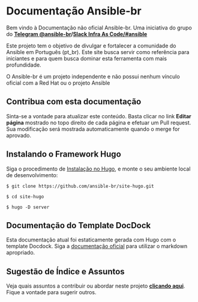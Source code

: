# Documentação Ansible-br

Bem vindo à Documentação não oficial Ansible-br. Uma iniciativa do grupo do **[Telegram @ansible-br](https://t.me/ansiblebr)/[Slack Infra As Code/#ansible](https://infraascode.slack.com)**

Este projeto tem o objetivo de divulgar e fortalecer a comunidade do Ansible em Português (pt_br). Este site busca servir como referência para iniciantes e para quem busca dominar esta ferramenta com mais profundidade.

O Ansible-br é um projeto independente e não possui nenhum vínculo oficial com a Red Hat ou o projeto Ansible

## Contribua com esta documentação

Sinta-se a vontade para atualizar este conteúdo. Basta clicar no link **Editar página** mostrado no topo direito de cada página e efetuar um Pull request. Sua modificação será mostrada automaticamente quando o merge for aprovado.

## Instalando o Framework Hugo

Siga o procedimento de [Instalação no Hugo](https://gohugo.io/getting-started/installing/), e monte o seu ambiente local de desenvolvimento:

`$ git clone https://github.com/ansible-br/site-hugo.git`

`$ cd site-hugo`

`$ hugo -D server`

## Documentação do Template DocDock

Esta documentação atual foi estaticamente gerada com Hugo com o template Docdock. Siga a [documentação oficial](http://docdock.netlify.com/getting-start/) para utilizar o markdown apropriado.

## Sugestão de Índice e Assuntos

Veja quais assuntos a contribuir ou abordar neste projeto **[clicando aqui](sugestao-indice-assuntos.md)**. Fique a vontade para sugerir outros.
